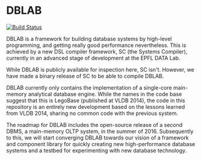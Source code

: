 DBLAB
======
[![Build Status](https://travis-ci.org/epfldata/dblab.svg)](https://travis-ci.org/epfldata/dblab)

DBLAB is a framework for building database systems by high-level programming, 
and getting really good performance nevertheless. This is achieved by a new DSL
compiler framework, SC (the Systems Compiler), currently in an advanced
stage of development at the EPFL DATA Lab.

While DBLAB is publicly available for inspection here, SC isn't.
However, we have made a binary release of SC to be able to compile DBLAB.

DBLAB currently only contains the implementation of a single-core main-memory 
analytical database engine. While the names in the code base suggest that
this is LegoBase (published at VLDB 2014), the code in this repository 
is an entirely new development based on the lessons learned from VLDB 2014,
sharing no common code with the previous system.

The roadmap for DBLAB includes the open-source release of a second DBMS, a 
main-memory OLTP system, in the summer of 2016. Subsequently to this, we will
start converging DBLAB towards our vision of a framework and component library
for quickly creating new high-performance database systems and a testbed for
experimenting with new database technology.
